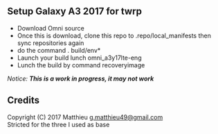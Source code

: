 ## Setup Galaxy A3 2017 for twrp

* Download Omni source
* Once this is download, clone this repo to .repo/local_manifests then sync repositories again
* do the command . build/env*
* Launch your build lunch omni_a3y17lte-eng
* Lunch the build by command recoveryimage

*Notice:* **_This is a work in progress, it may not work_**

## Credits

Copyright (C) 2017 Matthieu <g.matthieu49@gmail.com><br>
Stricted for the three I used as base
